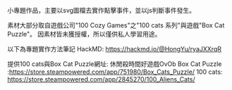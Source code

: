 小專題作品，主要以svg圖檔去實作點擊事件，並以js判斷事件發生。

素材大部分取自遊戲公司"100 Cozy Games"之"100 cats 系列"與遊戲"Box Cat Puzzle"。
因素材皆未獲授權，所以僅供私人學習用途。

以下為專題實作方法筆記
HackMD:
https://hackmd.io/@HongYu/ryaJXXrqR


提供100 cats與Box Cat Puzzle網址:     休閒殺時間好遊戲OvOb
Box Cat Puzzle :https://store.steampowered.com/app/751980/Box_Cats_Puzzle/
100 cats: https://store.steampowered.com/app/2845270/100_Aliens_Cats/